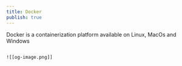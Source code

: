```yaml
---
title: Docker
publish: true
---
```


Docker is a containerization platform available on Linux, MacOs and Windows

```

![[og-image.png]]

```

